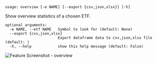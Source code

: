 ```
usage: overview [-e NAME] [--export {csv,json,xlsx}] [-h]
```

Show overview statistics of a chosen ETF.

```
optional arguments:
  -e NAME, --etf NAME   Symbol to look for (default: None)
  --export {csv,json,xlsx}
                        Export dataframe data to csv,json,xlsx file (default: )
  -h, --help            show this help message (default: False)
```
<img size="1400" alt="Feature Screenshot - overview" src="https://user-images.githubusercontent.com/85772166/142275613-a58e7e39-927e-410f-91f0-b95c2a713a97.png">
